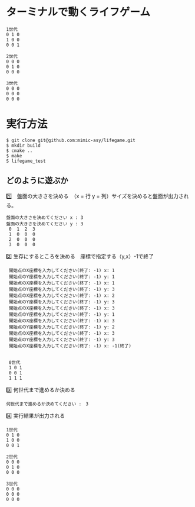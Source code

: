 # ターミナルで動くライフゲーム

    1世代
    0 1 0
    1 0 0
    0 0 1
    
    2世代
    0 0 0
    0 1 0
    0 0 0
    
    3世代
    0 0 0
    0 0 0
    0 0 0

 # 実行方法
    $ git clone git@github.com:mimic-asy/lifegame.git
    $ mkdir build
    $ cmake ..
    $ make
    S lifegame_test

## どのように遊ぶか

:one:　盤面の大きさを決める　（x = 行 y = 列）サイズを決めると盤面が出力される。

    盤面の大きさを決めてください x : 3
    盤面の大きさを決めてください y : 3
     0  1  2  3 
     1  0  0  0 
     2  0  0  0 
     3  0  0  0  
    




:two: 生存にするところを決める　座標で指定する（y,x）-1で終了

     開始点のX座標を入力してください(終了: -1) x: 1 
     開始点のY座標を入力してください(終了: -1) y: 1
     開始点のX座標を入力してください(終了: -1) x: 1
     開始点のY座標を入力してください(終了: -1) y: 3
     開始点のX座標を入力してください(終了: -1) x: 2
     開始点のY座標を入力してください(終了: -1) y: 3
     開始点のX座標を入力してください(終了: -1) x: 3 
     開始点のY座標を入力してください(終了: -1) y: 1
     開始点のX座標を入力してください(終了: -1) x: 3
     開始点のY座標を入力してください(終了: -1) y: 2
     開始点のX座標を入力してください(終了: -1) x: 3
     開始点のY座標を入力してください(終了: -1) y: 3
     開始点のX座標を入力してください(終了: -1) x: -1(終了)
     
       
     0世代
     1 0 1
     0 0 1
     1 1 1


:three: 何世代まで進めるか決める
    
    何世代まで進めるか決めてください :　3
:four: 実行結果が出力される

    1世代
    0 1 0
    1 0 0
    0 0 1
    
    2世代
    0 0 0
    0 1 0
    0 0 0
    
    3世代
    0 0 0
    0 0 0
    0 0 0

